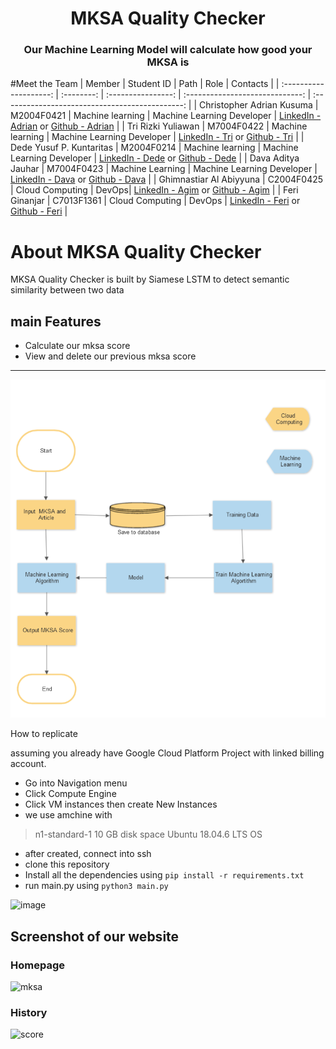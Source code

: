 <p align="center">
<h1 align="center">MKSA Quality Checker</h1>
<h3 align="center">Our Machine Learning Model will calculate how good your MKSA is </h3>

</p>

#Meet the Team
| Member | Student ID | Path | Role | Contacts |
| :--------------------: | :--------: | :----------------: | :-----------------------------: | :---------------------------------------------: |
| Christopher Adrian Kusuma | M2004F0421 | Machine learning | Machine Learning Developer | [LinkedIn - Adrian] or [Github - Adrian] |
| Tri Rizki Yuliawan | M7004F0422 | Machine learning | Machine Learning Developer | [LinkedIn - Tri] or [Github - Tri] |
| Dede Yusuf P. Kuntaritas | M2004F0214 | Machine learning | Machine Learning Developer | [LinkedIn - Dede] or [Github - Dede] |
| Dava Aditya Jauhar | M7004F0423 | Machine Learning | Machine Learning Developer | [LinkedIn - Dava] or [Github - Dava] |
| Ghimnastiar Al Abiyyuna | C2004F0425 | Cloud Computing | DevOps| [LinkedIn - Agim] or [Github - Agim] |
| Feri Ginanjar | C7013F1361 | Cloud Computing | DevOps | [LinkedIn - Feri] or [Github - Feri] |

# About MKSA Quality Checker

MKSA Quality Checker is built by Siamese LSTM to detect semantic similarity between two data

## main Features

- Calculate our mksa score
- View and delete our previous mksa score

---

![image](https://raw.githubusercontent.com/ferytell/Puk6/master/assets/er.PNG)

How to replicate

assuming you already have Google Cloud Platform Project with linked billing account.
- Go into Navigation menu
- Click Compute Engine 
-  Click VM instances then create New Instances
-  we use amchine with 
> n1-standard-1
> 10 GB disk space
> Ubuntu 18.04.6 LTS OS
- after created, connect into ssh
- clone this repository
- Install all the dependencies using `pip install -r requirements.txt`
- run main.py using `python3 main.py`


![image](https://i.imgur.com/tJIEju1.png)


## Screenshot of our website

### Homepage

![mksa](https://drive.google.com/uc?export=view&id=1kOSLxvUha1F5bDmfUuXTNXrlKxPPoud6)

### History

![score](https://drive.google.com/uc?export=view&id=19ynx0spD_DWj3mjhLq4Rc1J5bYLM1zfN)

<!-- Linked In -->

[linkedin - adrian]: null
[linkedin - dava]: https://www.linkedin.com/in/dvjhr
[linkedin - dede]: https://www.linkedin.com/in/dede-yusuf-p-kuntaritas-3a15721b8
[linkedin - feri]: https://www.linkedin.com/in/feri-ginanjar-ferytell
[linkedin - agim]: https://www.linkedin.com/in/ghimnastiar-al-abiyyuna-403a00191
[linkedin - tri]: https://www.linkedin.com/in/tririzkiyuliawan

<!-- Github -->

[github - adrian]: https://github.com/christopheradriankusuma
[github - dava]: https://github.com/dvjhr
[github - dede]: https://github.com/DedeYusufK
[github - feri]: https://github.com/ferytell
[github - agim]: https://github.com/whtprm
[github - tri]: https://github.com/tririzki
